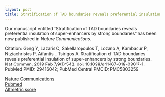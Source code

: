 ```yaml
---
layout: post
title: Stratification of TAD boundaries reveals preferential insulation of super-enhancers by strong boundaries
---
```


Our manuscript entitled "Stratification of TAD boundaries reveals preferential insulation of super-enhancers by strong boundaries" has been now published in _Nature Communications_.  

Citation: Gong Y, Lazaris C, Sakellaropoulos T, Lozano A, Kambadur P, Ntziachristos P, Aifantis I, Tsirigos A. Stratification of TAD boundaries reveals preferential insulation of super-enhancers by strong boundaries. Nat Commun. 2018 Feb
7;9(1):542. doi: 10.1038/s41467-018-03017-1. PubMed PMID: 29416042; PubMed Central PMCID: PMC5803259

[Nature Communications](https://www.nature.com/articles/s41467-018-03017-1)  
[Pubmed](https://www.ncbi.nlm.nih.gov/pubmed/29416042)  
[Altmetric score](https://www.altmetric.com/details/32790640)
